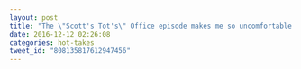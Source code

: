 ```yaml
---
layout: post
title: "The \"Scott's Tot's\" Office episode makes me so uncomfortable every time I watch it. More than all of season 1 combined."Scott's Tot's\" Office episode makes me so uncomfortable every time I watch it. More than all of season 1 combined."Scott's Tot's\" Office episode makes me so uncomfortable every time I watch it. More than all of season 1 combined."Scott's Tot's\" Office episode makes me so uncomfortable every time I watch it. More than all..."
date: 2016-12-12 02:26:08
categories: hot-takes
tweet_id: "808135817612947456"
---
```



<!-- Original tweet: https://twitter.com/i/status/808135817612947456 -->